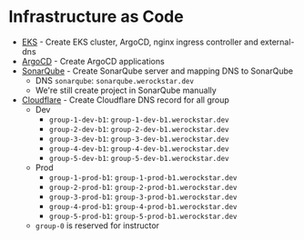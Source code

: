 # Infrastructure as Code
- [EKS](eks/README.md) - Create EKS cluster, ArgoCD, nginx ingress controller and external-dns
- [ArgoCD](argocd-app/README.md) - Create ArgoCD applications
- [SonarQube](sonarqube/README.md) - Create SonarQube server and mapping DNS to SonarQube
  - DNS `sonarqube`: `sonarqube.werockstar.dev`
  - We're still create project in SonarQube manually
- [Cloudflare](cloudflare/README.md) - Create Cloudflare DNS record for all group
  - Dev
    - `group-1-dev-b1`: `group-1-dev-b1.werockstar.dev`
    - `group-2-dev-b1`: `group-2-dev-b1.werockstar.dev`
    - `group-3-dev-b1`: `group-3-dev-b1.werockstar.dev`
    - `group-4-dev-b1`: `group-4-dev-b1.werockstar.dev`
    - `group-5-dev-b1`: `group-5-dev-b1.werockstar.dev`
  - Prod
    - `group-1-prod-b1`: `group-1-prod-b1.werockstar.dev`
    - `group-2-prod-b1`: `group-2-prod-b1.werockstar.dev`
    - `group-3-prod-b1`: `group-3-prod-b1.werockstar.dev`
    - `group-4-prod-b1`: `group-4-prod-b1.werockstar.dev`
    - `group-5-prod-b1`: `group-5-prod-b1.werockstar.dev`
  - `group-0` is reserved for instructor
